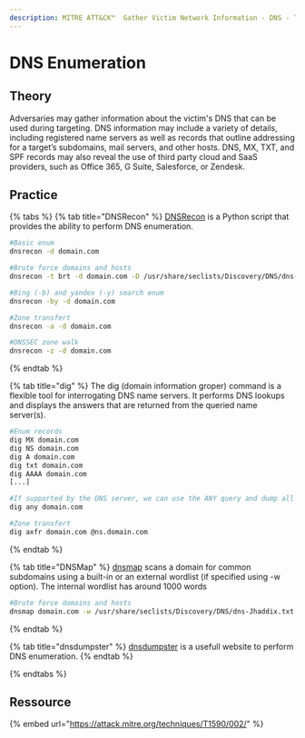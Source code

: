 ```yaml
---
description: MITRE ATT&CK™  Gather Victim Network Information - DNS - T1590.002 
---
```


# DNS Enumeration

## Theory

Adversaries may gather information about the victim's DNS that can be used during targeting. DNS information may include a variety of details, including registered name servers as well as records that outline addressing for a target’s subdomains, mail servers, and other hosts. DNS, MX, TXT, and SPF records may also reveal the use of third party cloud and SaaS providers, such as Office 365, G Suite, Salesforce, or Zendesk.

## Practice

{% tabs %}
{% tab title="DNSRecon" %}
[DNSRecon](https://github.com/darkoperator/dnsrecon) is a Python script that provides the ability to perform DNS enumeration.
```bash
#Basic enum
dnsrecon -d domain.com

#Brute force domains and hosts
dnsrecon -t brt -d domain.com -D /usr/share/seclists/Discovery/DNS/dns-Jhaddix.txt

#Bing (-b) and yandex (-y) search enum
dnsrecon -by -d domain.com

#Zone transfert
dnsrecon -a -d domain.com

#DNSSEC zone walk
dnsrecon -z -d domain.com
```
{% endtab %}

{% tab title="dig" %}
The dig (domain information groper) command is a flexible tool for interrogating DNS name servers. It performs DNS lookups and displays the answers that are returned from the queried name server(s).
```bash
#Enum records
dig MX domain.com
dig NS domain.com
dig A domain.com
dig txt domain.com
dig AAAA domain.com
[...]

#If supported by the DNS server, we can use the ANY query and dump all records
dig any domain.com

#Zone transfert
dig axfr domain.com @ns.domain.com
```
{% endtab %}

{% tab title="DNSMap" %}
[dnsmap](https://www.kali.org/tools/dnsmap/) scans a domain for common subdomains using a built-in or an external wordlist (if specified using -w option). The internal wordlist has around 1000 words
```bash
#Brute force domains and hosts
dnsmap domain.com -w /usr/share/seclists/Discovery/DNS/dns-Jhaddix.txt
```
{% endtab %}

{% tab title="dnsdumpster" %}
[dnsdumpster](https://dnsdumpster.com/) is a usefull website to perform DNS enumeration.
{% endtab %}

{% endtabs %}

## Ressource

{% embed url="https://attack.mitre.org/techniques/T1590/002/" %}


